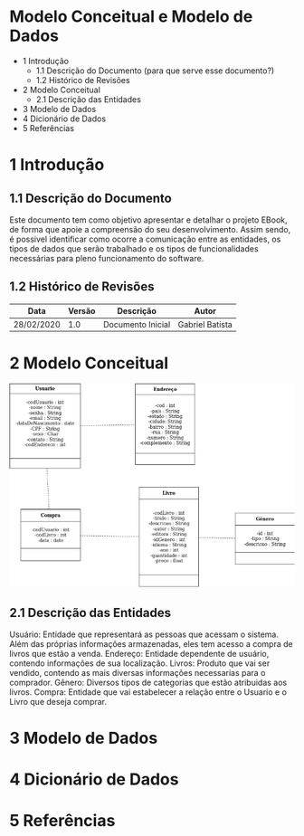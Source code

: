 # Modelo Conceitual e Modelo de Dados  
  
- 1 Introdução
  * 1.1 Descrição do Documento (para que serve esse documento?)
  * 1.2 Histórico de Revisões
- 2 Modelo Conceitual
  * 2.1 Descrição das Entidades
- 3 Modelo de Dados
- 4 Dicionário de Dados
- 5 Referências
  
# 1 Introdução
 
## 1.1 Descrição do Documento

   Este documento tem como objetivo apresentar e detalhar o projeto EBook, de forma que apoie a compreensão do seu desenvolvimento. Assim sendo, é possivel identificar como ocorre a comunicação entre as entidades, os tipos de dados que serão trabalhado e os tipos de funcionalidades necessárias para pleno funcionamento do software.
  
## 1.2 Histórico de Revisões

| Data       | Versão | Descrição         | Autor           |
|------------|--------|-------------------|-----------------|
| 28/02/2020 | 1.0    | Documento Inicial | Gabriel Batista |
  
# 2 Modelo Conceitual  

![imagem](https://github.com/GabrielBFelix/EBook/blob/master/docs/ModeloConceitual.png)
  
## 2.1 Descrição das Entidades

  Usuário: Entidade que representará as pessoas que acessam o sistema. Além das próprias informações armazenadas, eles tem acesso a compra de livros que estão a venda.
  Endereço: Entidade dependente de usuário, contendo informações de sua localização.
  Livros: Produto que vai ser vendido, contendo as mais diversas informações necessarias para o comprador.
  Gênero: Diversos tipos de categorias que estão atribuidas aos livros.
  Compra: Entidade que vai estabelecer a relação entre o Usuario e o Livro que deseja comprar.
  
# 3 Modelo de Dados  
  
# 4 Dicionário de Dados  
  
# 5 Referências  
